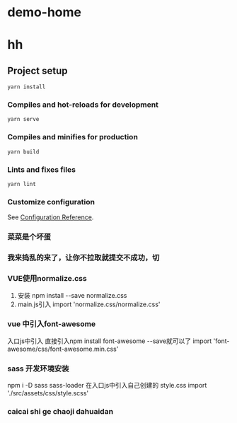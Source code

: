 # demo-home

# hh

## Project setup
```
yarn install
```

### Compiles and hot-reloads for development
```
yarn serve
```

### Compiles and minifies for production
```
yarn build
```

### Lints and fixes files
```
yarn lint
```

### Customize configuration
See [Configuration Reference](https://cli.vuejs.org/config/).

### 菜菜是个坏蛋
### 我来捣乱的来了，让你不拉取就提交不成功，切

### VUE使用normalize.css
1. 安装
npm install --save normalize.css
1. main.js引入
import 'normalize.css/normalize.css'

### vue 中引入font-awesome

入口js中引入
直接引入npm install font-awesome --save就可以了
import 'font-awesome/css/font-awesome.min.css' 

### sass 开发环境安装
npm i -D sass sass-loader
在入口js中引入自己创建的 style.css
import './src/assets/css/style.scss'

### caicai shi ge chaoji dahuaidan
